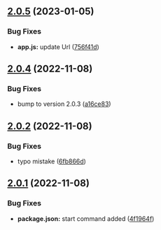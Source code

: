 ## [2.0.5](https://github.com/AniCrad/indian-rail/compare/v2.0.4...v2.0.5) (2023-01-05)


### Bug Fixes

* **app.js:** update Url ([756f41d](https://github.com/AniCrad/indian-rail/commit/756f41d5f55cdcd70ac1122f653344a152d824cc))



## [2.0.4](https://github.com/AniCrad/indian-rail/compare/v2.0.2...v2.0.4) (2022-11-08)


### Bug Fixes

* bump to version 2.0.3 ([a16ce83](https://github.com/AniCrad/indian-rail/commit/a16ce83ea3feeef407ea77e8ed1d16379ec7e4dc))



## [2.0.2](https://github.com/AniCrad/indian-rail/compare/v2.0.1...v2.0.2) (2022-11-08)


### Bug Fixes

* typo mistake ([6fb866d](https://github.com/AniCrad/indian-rail/commit/6fb866d199a0b5fe00de6d301eb91aa05ad5a583))



## [2.0.1](https://github.com/AniCrad/indian-rail/compare/v2.0.0...v2.0.1) (2022-11-08)


### Bug Fixes

* **package.json:** start command added ([4f1964f](https://github.com/AniCrad/indian-rail/commit/4f1964fe5628c40082aad492bc8b18fb9f2acb85))



